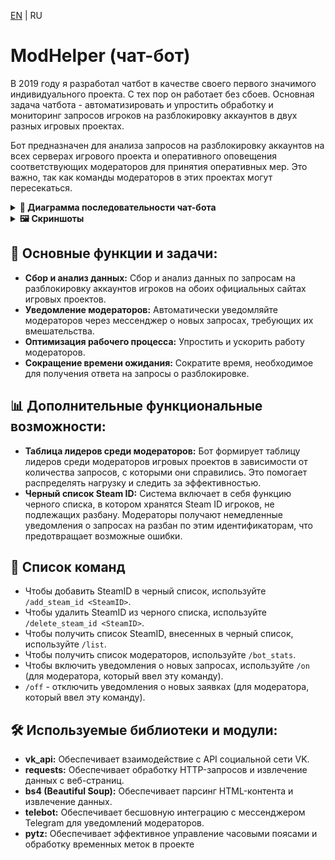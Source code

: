 [EN](README.md) | RU

# ModHelper (чат-бот)

В 2019 году я разработал чатбот в качестве своего первого значимого индивидуального проекта. С тех пор он работает без сбоев. Основная задача чатбота - автоматизировать и упростить обработку и мониторинг запросов игроков на разблокировку аккаунтов в двух разных игровых проектах.

Бот предназначен для анализа запросов на разблокировку аккаунтов на всех серверах игрового проекта и оперативного оповещения соответствующих модераторов для принятия оперативных мер. Это важно, так как команды модераторов в этих проектах могут пересекаться.

<details>
<summary><b>📄 Диаграмма последовательности чат-бота</b></summary>
  
```mermaid
sequenceDiagram
    ModHelper->>+Website: Получение заявок от игроков
    Website-->>-ModHelper: Отправка списка запросов
    ModHelper->>+Script: Проверка списка на наличие новых запросов
    Script->>+DB_Temp_requests: Запрос на сохранение
    DB_Temp_requests-->>-Script: Запрос сохранен
    Script-->>-ModHelper: Обнаружены новые запросы
    ModHelper->>+Chat: Отправка уведомления в чат для модераторов
    Chat-->>-ModHelper: Уведомление отправлено
    ModHelper->>+Website: Проверка запросов на рассмотрение
    Website-->>-ModHelper: Запрос рассмотрен модератором
    ModHelper->>+Script: Сохраните модератора, рассмотревшего запрос
    Script->>+DB_Moderators: Сохранение модератора
    DB_Moderators-->>-Script: Модератор сохранен
    Script-->>-ModHelper: Модератор и количество обработанных запросов записан в DB 
    ModHelper->>+Script: Удалите запрос из списка после того, как он будет рассмотрен
    Script->>+DB_Temp_requests: Удаление запроса из списка
    DB_Temp_requests-->>-Script: Запрос удален
    Script-->>-ModHelper: Запрос был удален из списка
    ModHelper->>+Chat: Отправка уведомления в чат для модераторов
    Chat-->>-ModHelper: Уведомление отправлено
```

</details>

<details>
  
<summary><b>🖼️ Скриншоты</b></summary>

<p align="center">
  <img src="/src/screenshots/new_request.png">
</p>

<p align="center"> 
  <b>Изображение 1</b> - На сайт игрового проекта поступил новый запрос. Уведомление об этом было отправлено в чат модераторов.
</p>

<p align="center">
  <img src="/src/screenshots/reviewed_request.png">
</p>

<p align="center"> 
  <b>Изображение 2</b> - После того как запрос будет выполнен, в чат модератора будет отправлено уведомление.
</p>

<p align="center">
  <img src="/src/screenshots/website_request.png">
</p>

<p align="center"> 
  <b>Изображение 3</b> - Скриншот данных с сайта игрового проекта.
</p>

<p align="center">
  <img src="/src/screenshots/bot_stats.png">
</p>

<p align="center"> 
  <b>Изображение 4</b> - Команда "/bot_stats" отображает список модераторов, отсортированный в порядке убывания.
</p>

</details>

## 🎯 Основные функции и задачи:
- **Сбор и анализ данных:** Сбор и анализ данных по запросам на разблокировку аккаунтов игроков на обоих официальных сайтах игровых проектов. 
- **Уведомление модераторов:** Автоматически уведомляйте модераторов через мессенджер о новых запросах, требующих их вмешательства.
- **Оптимизация рабочего процесса:** Упростить и ускорить работу модераторов.
- **Сокращение времени ожидания:** Сократите время, необходимое для получения ответа на запросы о разблокировке.

## 📊 Дополнительные функциональные возможности:
- **Таблица лидеров среди модераторов:** Бот формирует таблицу лидеров среди модераторов игровых проектов в зависимости от количества запросов, с которыми они справились. Это помогает распределять нагрузку и следить за эффективностью.
- **Черный список Steam ID:** Система включает в себя функцию черного списка, в котором хранятся Steam ID игроков, не подлежащих разбану. Модераторы получают немедленные уведомления о запросах на разбан по этим идентификаторам, что предотвращает возможные ошибки.

## 📜 Список команд
- Чтобы добавить SteamID в черный список, используйте `/add_steam_id <SteamID>`.
- Чтобы удалить SteamID из черного списка, используйте `/delete_steam_id <SteamID>`.
- Чтобы получить список SteamID, внесенных в черный список, используйте `/list`.
- Чтобы получить список модераторов, используйте `/bot_stats`.
- Чтобы включить уведомления о новых запросах, используйте `/on` (для модератора, который ввел эту команду).
- `/off` - отключить уведомления о новых заявках (для модератора, который ввел эту команду).

## 🛠️ Используемые библиотеки и модули:
- **vk_api:** Обеспечивает взаимодействие с API социальной сети VK.
- **requests:** Обеспечивает обработку HTTP-запросов и извлечение данных с веб-страниц.
- **bs4 (Beautiful Soup):** Обеспечивает парсинг HTML-контента и извлечение данных.
- **telebot:** Обеспечивает бесшовную интеграцию с мессенджером Telegram для уведомлений модераторов.
- **pytz:** Обеспечивает эффективное управление часовыми поясами и обработку временных меток в проекте
